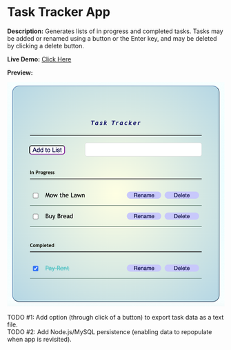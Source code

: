 # Task Tracker App
  
**Description:** Generates lists of in progress and completed tasks. Tasks may be added or renamed using a button or the Enter key, and may be deleted by clicking a delete button.  
  
**Live Demo:** [Click Here](https://chaseofthejungle.github.io/js-task-tracker/Task%20Tracker/)  

**Preview:**  
  
![JS Task Tracker](https://github.com/chaseofthejungle/js-task-tracker/blob/main/tasktrackerdemo.png "Task Tracker Preview")  
  
TODO #1: Add option (through click of a button) to export task data as a text file.  
TODO #2: Add Node.js/MySQL persistence (enabling data to repopulate when app is revisited).
